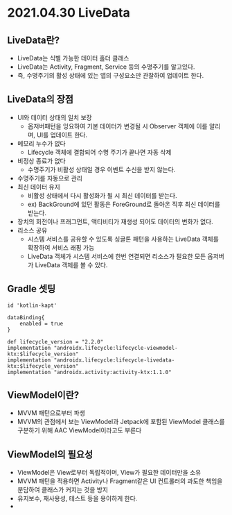 
# 2021.04.30 LiveData

## LiveData란?
- LiveData는 식별 가능한 데이터 홀더 클래스
- LiveData는 Activity, Fragment, Service 등의 수명주기를 알고있다.
- 즉, 수명주기의 활성 상태에 있는 앱의 구성요소만 관찰하여 업데이트 한다.

## LiveData의 장점
- UI와 데이터 상태의 일치 보장
  - 옵저버패턴을 잉요하여 기본 데이터가 변경될 시 Observer 객체에 이를 알리며, UI를 업데이트 한다.
- 메모리 누수가 없다
  - Lifecycle 객체에 결합되어 수명 주기가 끝나면 자동 삭제
- 비정상 종료가 없다
  - 수명주기가 비활성 상태일 경우 이벤트 수신을 받지 않는다.
- 수명주기를 자동으로 관리
- 최신 데이터 유지
  - 비활성 상태에서 다시 활성화가 될 시 최신 데이터를 받는다.
  - ex) BackGround에 있던 활동은 ForeGround로 돌아온 직후 최신 데이터를 받는다.
- 장치의 회전이나 프래그먼트, 액티비티가 재생성 되어도 데이터의 변화가 없다.
- 리소스 공유
  - 시스템 서비스를 공유할 수 있도록 싱글톤 패턴을 사용하는 LiveData 객체를 확장하여 서비스 래핑 가능
  - LiveData 객체가 시스템 서비스에 한번 연결되면 리소스가 필요한 모든 옵저버가 LiveData 객체를 볼 수 있다.

## Gradle 셋팅
```
id 'kotlin-kapt'

dataBinding{
    enabled = true
}

def lifecycle_version = "2.2.0"
implementation "androidx.lifecycle:lifecycle-viewmodel-ktx:$lifecycle_version"
implementation "androidx.lifecycle:lifecycle-livedata-ktx:$lifecycle_version"
implementation "androidx.activity:activity-ktx:1.1.0"

```

## ViewModel이란?
- MVVM 패턴으로부터 파생
- MVVM의 관점에서 보는 ViewModel과 Jetpack에 포함된 ViewModel 클래스를 구분하기 위해 AAC ViewModel이라고도 부른다

## ViewModel의 필요성
- ViewModel은 View로부터 독립적이며, View가 필요한 데이터만을 소유
- MVVM 패턴을 적용하면 Activity나 Fragment같은 UI 컨트롤러의 과도한 책임을 분담하여 클래스가 커지는 것을 방지
- 유지보수, 재사용성, 테스트 등을 용이하게 한다.
- 
